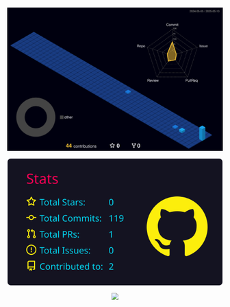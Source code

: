 ![Atividade](./profile-3d-contrib/profile-night-view.svg)

<p align="center">
  <a href="https://raw.githubusercontent.com/zzpropheta/zzpropheta/main/profile-summary-card-output/2077/3-stats.svg">
    <img src="https://raw.githubusercontent.com/zzpropheta/zzpropheta/main/profile-summary-card-output/2077/3-stats.svg" />
  </a>
</p>

<p align="center">
  <a href="https://skillicons.dev">
    <img src="https://skillicons.dev/icons?i=git,js,html,css,github,java,py,vscode,idea,figma&perline=5&theme=dark"/>
  </a>
</p>
